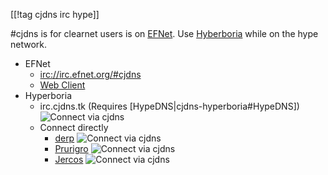 
[[!tag cjdns irc hype]]

\#cjdns is for clearnet users is on [EFNet](www.efnet.org/).  Use [Hyberboria](http://hyperboria.net) while on the hype network.

* EFNet
	* [irc://irc.efnet.org/#cjdns](irc://irc.efnet.org/#cjdns)
	* [Web Client](http://chat.efnet.org:9090/?channels=%23cjdns&Login=Login)
* Hyperboria
	* irc.cjdns.tk (Requires [HypeDNS|cjdns-hyperboria#HypeDNS]) ![Connect via cjdns](/cjdns-wiki/media/cjdns_icon_16.png)
	* Connect directly
		* [derp](irc://fc3a:2804:615a:b34f:abfe:c7d5:65d6:f50c) ![Connect via cjdns](/cjdns-wiki/media/cjdns_icon_16.png)
		* [Prurigro](irc://fc13:6176:aaca:8c7f:9f55:924f:26b3:4b14) ![Connect via cjdns](/cjdns-wiki/media/cjdns_icon_16.png)
		* [Jercos](irc://fca8:2dd7:4987:a9be:c8fc:34d7:5a1:4606) ![Connect via cjdns](/cjdns-wiki/media/cjdns_icon_16.png)